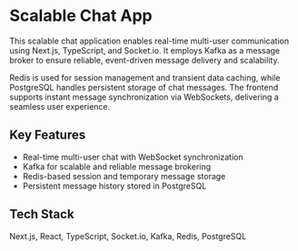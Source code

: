 # Scalable Chat App

This scalable chat application enables real-time multi-user communication using Next.js, TypeScript, and Socket.io. It employs Kafka as a message broker to ensure reliable, event-driven message delivery and scalability.

Redis is used for session management and transient data caching, while PostgreSQL handles persistent storage of chat messages. The frontend supports instant message synchronization via WebSockets, delivering a seamless user experience.

## Key Features
- Real-time multi-user chat with WebSocket synchronization  
- Kafka for scalable and reliable message brokering  
- Redis-based session and temporary message storage  
- Persistent message history stored in PostgreSQL

## Tech Stack
Next.js, React, TypeScript, Socket.io, Kafka, Redis, PostgreSQL

